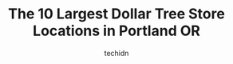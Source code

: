 ---
layout: ampstory
image: https://i0.wp.com/www.depkes.org/wp-content/uploads/2023/06/dollar-tree-0-in-portland-or-1685965602.jpeg?resize=640,853
author: techidn
featured: false
description: Discover the impressive array of Dollar Tree options in Portland OR, where you can find 10 of the largest Dollar Tree establishments in the area. From renowned classics to hidden gems, Portl
title: The 10 Largest Dollar Tree Store Locations in Portland OR
cover:
   title: The 10 Largest Dollar Tree Store Locations in Portland OR
   subtitle: Rickpate
   background: https://www.depkes.org/wp-content/uploads/2023/06/dollar-tree-0-in-portland-or-1685965602.jpeg

pages: 
 - layout: thirds
   top: <h1>#1 Dollar Tree</h1>
   bottom: "<p>Maybe the largest store! Or one of the top 5. Even so very clean and organized. The staff was great.</p>"
   background: https://www.depkes.org/wp-content/uploads/2023/06/dollar-tree-1-in-portland-or-1685965603.jpeg
   backgroundblur: true
 - layout: thirds
   top: <h1>#2 Dollar Tree</h1>
   bottom: "<p>10730 SE 82nd Ave, Happy Valley, OR 97086, United States</p>"
   background: https://www.depkes.org/wp-content/uploads/2023/06/dollar-tree-2-in-portland-or-1685965603.jpeg
   cta:
      link: https://www.depkes.org/blog/the-10-largest-dollar-tree-store-locations-in-portland-or/
      text: The 10 Largest Dollar Tree Store Locations in Portland OR
 - layout: thirds
   top: <h1>#3 Dollar Tree</h1>
   bottom: "<p>1443 NE 181st Ave Ste 1005, Portland, OR 97230, United States</p>"
   background: https://www.depkes.org/wp-content/uploads/2023/06/dollar-tree-3-in-portland-or-1685965604.jpeg
   cta:
      link: https://www.depkes.org/blog/the-10-largest-dollar-tree-store-locations-in-portland-or/
      text: The 10 Largest Dollar Tree Store Locations in Portland OR
 - layout: thirds
   top: <h1>#4 Dollar Tree</h1>
   bottom: "<p>11945 SW Pacific Hwy #208, Tigard, OR 97223, United States</p>"
   background: https://images.unsplash.com/photo-1541356665065-22676f35dd40?ixlib=rb-4.0.3&ixid=MnwxMjA3fDB8MHxwaG90by1wYWdlfHx8fGVufDB8fHx8&auto=format&fit=crop&w=640&h=853&q=80
   cta:
      link: https://www.depkes.org/blog/the-10-largest-dollar-tree-store-locations-in-portland-or/
      text: The 10 Largest Dollar Tree Store Locations in Portland OR
 - layout: thirds
   top: <h1>#5 Dollar Tree</h1>
   bottom: "<p>1420 Lloyd Center, Portland, OR 97232, United States</p>"
   background: https://images.unsplash.com/photo-1609083590460-7b8cc0ca65f8?ixlib=rb-4.0.3&ixid=MnwxMjA3fDB8MHxwaG90by1wYWdlfHx8fGVufDB8fHx8&auto=format&fit=crop&w=640&h=853&q=80
   cta:
      link: https://www.depkes.org/blog/the-10-largest-dollar-tree-store-locations-in-portland-or/
      text: The 10 Largest Dollar Tree Store Locations in Portland OR
 - layout: thirds
   top: <h1>#6 Dollar Tree</h1>
   bottom: "<p>10534 SE Washington St, Portland, OR 97216, United States</p>"
   background: https://images.unsplash.com/photo-1489694553447-4c9339da310d?ixlib=rb-4.0.3&ixid=MnwxMjA3fDB8MHxwaG90by1wYWdlfHx8fGVufDB8fHx8&auto=format&fit=crop&w=640&h=853&q=80
   cta:
      link: https://www.depkes.org/blog/the-10-largest-dollar-tree-store-locations-in-portland-or/
      text: The 10 Largest Dollar Tree Store Locations in Portland OR
 - layout: thirds
   top: <h1>#7 Dollar Tree</h1>
   bottom: "<p>4420 SE 82nd Ave Bldg K-1, Portland, OR 97266, United States</p>"
   background: https://images.unsplash.com/photo-1561679660-d00ee1e0dc8e?ixlib=rb-4.0.3&ixid=MnwxMjA3fDB8MHxwaG90by1wYWdlfHx8fGVufDB8fHx8&auto=format&fit=crop&w=640&h=853&q=80
   cta:
      link: https://www.depkes.org/blog/the-10-largest-dollar-tree-store-locations-in-portland-or/
      text: The 10 Largest Dollar Tree Store Locations in Portland OR
 - layout: thirds
   middle: Continue reading...
   background: https://plus.unsplash.com/premium_photo-1664640458616-3c74f8cb4589?ixlib=rb-4.0.3&ixid=MnwxMjA3fDB8MHxwaG90by1wYWdlfHx8fGVufDB8fHx8&auto=format&fit=crop&w=640&h=853&q=80
   cta:
      link: https://www.depkes.org/blog/the-10-largest-dollar-tree-store-locations-in-portland-or/
      text: The 10 Largest Dollar Tree Store Locations in Portland OR
      
---